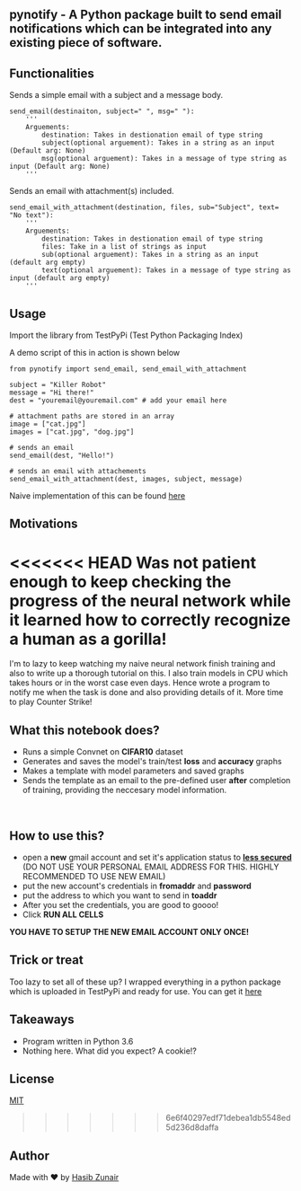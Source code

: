 ## pynotify - A Python package built to send email notifications which can be integrated into any existing piece of software.

## Functionalities

Sends a simple email with a subject and a message body.
```
send_email(destinaiton, subject=" ", msg=" "):
    '''
    Arguements:
        destination: Takes in destionation email of type string
        subject(optional arguement): Takes in a string as an input (Default arg: None)
        msg(optional arguement): Takes in a message of type string as input (Default arg: None)
    '''
```
Sends an email with attachment(s) included.
```
send_email_with_attachment(destination, files, sub="Subject", text= "No text"):
    '''
    Arguements:
        destination: Takes in destionation email of type string
        files: Take in a list of strings as input
        sub(optional arguement): Takes in a string as an input (default arg empty)
        text(optional arguement): Takes in a message of type string as input (default arg empty)
    '''
```

## Usage
Import the library from TestPyPi (Test Python Packaging Index)

A demo script of this in action is shown below
```
from pynotify import send_email, send_email_with_attachment

subject = "Killer Robot"
message = "Hi there!"
dest = "youremail@youremail.com" # add your email here

# attachment paths are stored in an array
image = ["cat.jpg"]
images = ["cat.jpg", "dog.jpg"]

# sends an email
send_email(dest, "Hello!")

# sends an email with attachements
send_email_with_attachment(dest, images, subject, message)

```

Naive implementation of this can be found [here](https://github.com/hasibzunair/neuralert)

## Motivations
<<<<<<< HEAD
Was not patient enough to keep checking the progress of the neural network while it learned how to correctly recognize a human as a gorilla!
=======
<p> 
I'm to lazy to keep watching my naive neural network finish training and also to write up a thorough tutorial on this. I also train models in CPU which takes hours or in the worst case even days. Hence wrote a program to notify me when the task is done and also providing details of it. More time to play Counter Strike! 
</p>

## What this notebook does?

* Runs a simple Convnet on **CIFAR10** dataset
* Generates and saves the model's train/test **loss** and **accuracy** graphs
* Makes a template with model parameters and saved graphs
* Sends the template as an email to the pre-defined user **after** completion of training, providing the neccesary model information.
<br>

## How to use this?

* open a **new** gmail account and set it's application status to [**less secured**](https://myaccount.google.com/intro/security) (DO NOT USE YOUR PERSONAL EMAIL ADDRESS FOR THIS. HIGHLY  RECOMMENDED TO USE NEW EMAIL)
* put the new account's credentials in **fromaddr** and **password**
* put the address to which you want to send in **toaddr**
* After you set the credentials, you are good to goooo!
* Click **RUN ALL CELLS**

**YOU HAVE TO SETUP THE NEW EMAIL ACCOUNT ONLY ONCE!**


## Trick or treat

Too lazy to set all of these up? I wrapped everything in a python package which is uploaded in TestPyPi and ready for use. You can get it [here](https://test.pypi.org/project/pynotify/)

## Takeaways

* Program written in Python 3.6
* Nothing here. What did you expect? A cookie!?

## License
[MIT](https://github.com/hasibzunair/boss-detector/blob/master/LICENSE)
>>>>>>> 6e6f40297edf71debea1db5548ed5d236d8daffa

## Author
Made with ❤️ by [Hasib Zunair](https://github.com/hasibzunair)

